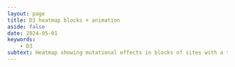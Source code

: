 ```yaml
---
layout: page
title: D3 heatmap blocks + animation
aside: false
date: 2024-05-01
keywords:
    - D3
subtext: Heatmap showing mutational effects in blocks of sites with a transistion animation on repeat.
---
```




<script setup>
import heatmapBlocksAnimated from "/components/graphs/heatmapBlocksAnimatedExtended.vue";
</script>

<FigureTitle title="Heatmap of mutational effects in blocks of sites with a transition animation on repeat"/>
<D3PlotContainer>
    <heatmapBlocksAnimated />
</D3PlotContainer>
